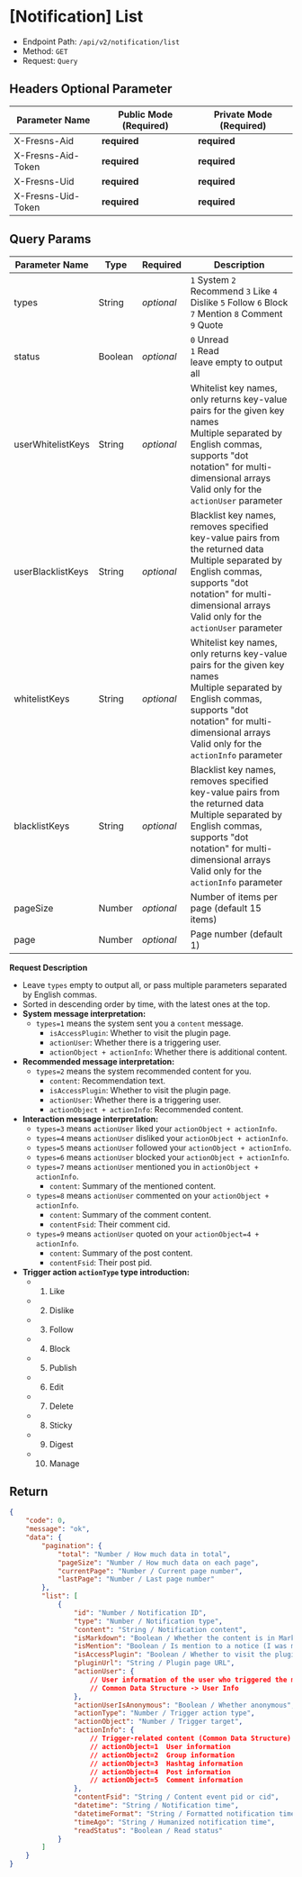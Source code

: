 # [Notification] List

- Endpoint Path: `/api/v2/notification/list`
- Method: `GET`
- Request: `Query`

## Headers Optional Parameter

| Parameter Name | Public Mode (Required) | Private Mode (Required) |
| --- | --- | --- |
| X-Fresns-Aid | **required** | **required** |
| X-Fresns-Aid-Token | **required** | **required** |
| X-Fresns-Uid | **required** | **required** |
| X-Fresns-Uid-Token | **required** | **required** |

## Query Params

| Parameter Name | Type | Required | Description |
| --- | --- | --- | --- |
| types | String | *optional* | `1` System `2` Recommend `3` Like `4` Dislike `5` Follow `6` Block `7` Mention `8` Comment `9` Quote |
| status | Boolean | *optional* | `0` Unread<br>`1` Read<br>leave empty to output all |
| userWhitelistKeys | String | *optional* | Whitelist key names, only returns key-value pairs for the given key names<br>Multiple separated by English commas, supports "dot notation" for multi-dimensional arrays<br>Valid only for the `actionUser` parameter |
| userBlacklistKeys | String | *optional* | Blacklist key names, removes specified key-value pairs from the returned data<br>Multiple separated by English commas, supports "dot notation" for multi-dimensional arrays<br>Valid only for the `actionUser` parameter |
| whitelistKeys | String | *optional* | Whitelist key names, only returns key-value pairs for the given key names<br>Multiple separated by English commas, supports "dot notation" for multi-dimensional arrays<br>Valid only for the `actionInfo` parameter |
| blacklistKeys | String | *optional* | Blacklist key names, removes specified key-value pairs from the returned data<br>Multiple separated by English commas, supports "dot notation" for multi-dimensional arrays<br>Valid only for the `actionInfo` parameter |
| pageSize | Number | *optional* | Number of items per page (default 15 items) |
| page | Number | *optional* | Page number (default 1) |

**Request Description**

- Leave `types` empty to output all, or pass multiple parameters separated by English commas.
- Sorted in descending order by time, with the latest ones at the top.
- **System message interpretation:**
    - `types=1` means the system sent you a `content` message.
        - `isAccessPlugin`: Whether to visit the plugin page.
        - `actionUser`: Whether there is a triggering user.
        - `actionObject + actionInfo`: Whether there is additional content.
- **Recommended message interpretation:**
    - `types=2` means the system recommended content for you.
        - `content`: Recommendation text.
        - `isAccessPlugin`: Whether to visit the plugin page.
        - `actionUser`: Whether there is a triggering user.
        - `actionObject + actionInfo`: Recommended content.
- **Interaction message interpretation:**
    - `types=3` means `actionUser` liked your `actionObject + actionInfo`.
    - `types=4` means `actionUser` disliked your `actionObject + actionInfo`.
    - `types=5` means `actionUser` followed your `actionObject + actionInfo`.
    - `types=6` means `actionUser` blocked your `actionObject + actionInfo`.
    - `types=7` means `actionUser` mentioned you in `actionObject + actionInfo`.
        - `content`: Summary of the mentioned content.
    - `types=8` means `actionUser` commented on your `actionObject + actionInfo`.
        - `content`: Summary of the comment content.
        - `contentFsid`: Their comment cid.
    - `types=9` means `actionUser` quoted on your `actionObject=4 + actionInfo`.
        - `content`: Summary of the post content.
        - `contentFsid`: Their post pid.
- **Trigger action `actionType` type introduction:**
    - 1. Like
    - 2. Dislike
    - 3. Follow
    - 4. Block
    - 5. Publish
    - 6. Edit
    - 7. Delete
    - 8. Sticky
    - 9. Digest
    - 10. Manage

## Return

```json
{
    "code": 0,
    "message": "ok",
    "data": {
        "pagination": {
            "total": "Number / How much data in total",
            "pageSize": "Number / How much data on each page",
            "currentPage": "Number / Current page number",
            "lastPage": "Number / Last page number"
        },
        "list": [
            {
                "id": "Number / Notification ID",
                "type": "Number / Notification type",
                "content": "String / Notification content",
                "isMarkdown": "Boolean / Whether the content is in Markdown format",
                "isMention": "Boolean / Is mention to a notice (I was mentioned in someone else's content and then notified of the interactive action)",
                "isAccessPlugin": "Boolean / Whether to visit the plugin page",
                "pluginUrl": "String / Plugin page URL",
                "actionUser": {
                    // User information of the user who triggered the message
                    // Common Data Structure -> User Info
                },
                "actionUserIsAnonymous": "Boolean / Whether anonymous",
                "actionType": "Number / Trigger action type",
                "actionObject": "Number / Trigger target",
                "actionInfo": {
                    // Trigger-related content (Common Data Structure)
                    // actionObject=1  User information
                    // actionObject=2  Group information
                    // actionObject=3  Hashtag information
                    // actionObject=4  Post information
                    // actionObject=5  Comment information
                },
                "contentFsid": "String / Content event pid or cid",
                "datetime": "String / Notification time",
                "datetimeFormat": "String / Formatted notification time",
                "timeAgo": "String / Humanized notification time",
                "readStatus": "Boolean / Read status"
            }
        ]
    }
}
```
